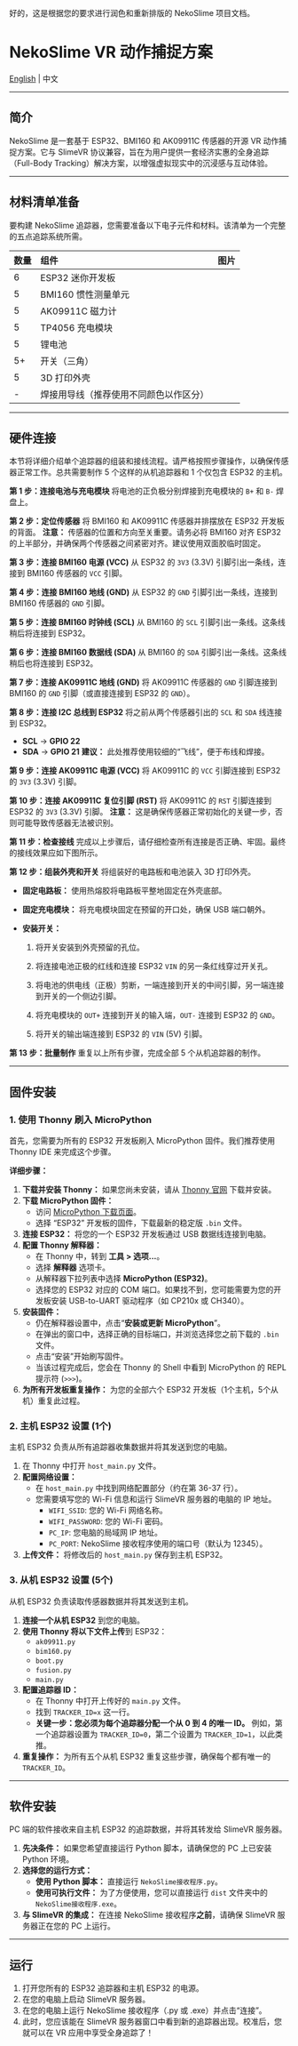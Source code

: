 好的，这是根据您的要求进行润色和重新排版的 NekoSlime 项目文档。

# NekoSlime VR 动作捕捉方案

[English](README.md) | 中文

---

## 简介

NekoSlime 是一套基于 ESP32、BMI160 和 AK09911C 传感器的开源 VR 动作捕捉方案。它与 SlimeVR 协议兼容，旨在为用户提供一套经济实惠的全身追踪（Full-Body Tracking）解决方案，以增强虚拟现实中的沉浸感与互动体验。

---

## 材料清单准备

要构建 NekoSlime 追踪器，您需要准备以下电子元件和材料。该清单为一个完整的五点追踪系统所需。

| 数量 | 组件 | 图片 |
| :--- | :--- | :--- |
| 6 | ESP32 迷你开发板 |  |
| 5 | BMI160 惯性测量单元 |  |
| 5 | AK09911C 磁力计 |  |
| 5 | TP4056 充电模块 |  |
| 5 | 锂电池 |  |
| 5+ | 开关（三角） |  |
| 5 | 3D 打印外壳 | |
| - | 焊接用导线（推荐使用不同颜色以作区分） | |

---

## 硬件连接

本节将详细介绍单个追踪器的组装和接线流程。请严格按照步骤操作，以确保传感器正常工作。总共需要制作 5 个这样的从机追踪器和 1 个仅包含 ESP32 的主机。

**第 1 步：连接电池与充电模块**
将电池的正负极分别焊接到充电模块的 `B+` 和 `B-` 焊盘上。



**第 2 步：定位传感器**
将 BMI160 和 AK09911C 传感器并排摆放在 ESP32 开发板的背面。
**注意：** 传感器的位置和方向至关重要。请务必将 BMI160 对齐 ESP32 的上半部分，并确保两个传感器之间紧密对齐。建议使用双面胶临时固定。



**第 3 步：连接 BMI160 电源 (VCC)**
从 ESP32 的 `3V3` (3.3V) 引脚引出一条线，连接到 BMI160 传感器的 `VCC` 引脚。



**第 4 步：连接 BMI160 地线 (GND)**
从 ESP32 的 `GND` 引脚引出一条线，连接到 BMI160 传感器的 `GND` 引脚。



**第 5 步：连接 BMI160 时钟线 (SCL)**
从 BMI160 的 `SCL` 引脚引出一条线。这条线稍后将连接到 ESP32。



**第 6 步：连接 BMI160 数据线 (SDA)**
从 BMI160 的 `SDA` 引脚引出一条线。这条线稍后也将连接到 ESP32。



**第 7 步：连接 AK09911C 地线 (GND)**
将 AK09911C 传感器的 `GND` 引脚连接到 BMI160 的 `GND` 引脚（或直接连接到 ESP32 的 `GND`）。



**第 8 步：连接 I2C 总线到 ESP32**
将之前从两个传感器引出的 `SCL` 和 `SDA` 线连接到 ESP32。
*   **SCL** -> **GPIO 22**
*   **SDA** -> **GPIO 21**
**建议：** 此处推荐使用较细的“飞线”，便于布线和焊接。



**第 9 步：连接 AK09911C 电源 (VCC)**
将 AK09911C 的 `VCC` 引脚连接到 ESP32 的 `3V3` (3.3V) 引脚。



**第 10 步：连接 AK09911C 复位引脚 (RST)**
将 AK09911C 的 `RST` 引脚连接到 ESP32 的 `3V3` (3.3V) 引脚。
**注意：** 这是确保传感器正常初始化的关键一步，否则可能导致传感器无法被识别。



**第 11 步：检查接线**
完成以上步骤后，请仔细检查所有连接是否正确、牢固。最终的接线效果应如下图所示。



**第 12 步：组装外壳和开关**
将组装好的电路板和电池装入 3D 打印外壳。
*   **固定电路板：** 使用热熔胶将电路板平整地固定在外壳底部。

    
*   **固定充电模块：** 将充电模块固定在预留的开口处，确保 USB 端口朝外。

    
*   **安装开关：**
    1.  将开关安装到外壳预留的孔位。

        
    2.  将连接电池正极的红线和连接 ESP32 `VIN` 的另一条红线穿过开关孔。

        
    3.  将电池的供电线（正极）剪断，一端连接到开关的中间引脚，另一端连接到开关的一个侧边引脚。
    4.  将充电模块的 `OUT+` 连接到开关的输入端，`OUT-` 连接到 ESP32 的 `GND`。
    5.  将开关的输出端连接到 ESP32 的 `VIN` (5V) 引脚。

                        

**第 13 步：批量制作**
重复以上所有步骤，完成全部 5 个从机追踪器的制作。



---

## 固件安装

### 1. 使用 Thonny 刷入 MicroPython

首先，您需要为所有的 ESP32 开发板刷入 MicroPython 固件。我们推荐使用 Thonny IDE 来完成这个步骤。

**详细步骤：**

1.  **下载并安装 Thonny：** 如果您尚未安装，请从 [Thonny 官网](https://thonny.org/) 下载并安装。
2.  **下载 MicroPython 固件：**
    *   访问 [MicroPython 下载页面](https://micropython.org/download/)。
    *   选择 “ESP32” 开发板的固件，下载最新的稳定版 `.bin` 文件。
3.  **连接 ESP32：** 将您的一个 ESP32 开发板通过 USB 数据线连接到电脑。
4.  **配置 Thonny 解释器：**
    *   在 Thonny 中，转到 **工具 > 选项...**。
    *   选择 **解释器** 选项卡。
    *   从解释器下拉列表中选择 **MicroPython (ESP32)**。
    *   选择您的 ESP32 对应的 COM 端口。如果找不到，您可能需要为您的开发板安装 USB-to-UART 驱动程序（如 CP210x 或 CH340）。
5.  **安装固件：**
    *   仍在解释器设置中，点击“**安装或更新 MicroPython**”。
    *   在弹出的窗口中，选择正确的目标端口，并浏览选择您之前下载的 `.bin` 文件。
    *   点击“安装”开始刷写固件。
    *   当该过程完成后，您会在 Thonny 的 Shell 中看到 MicroPython 的 REPL 提示符 (`>>>`)。
6.  **为所有开发板重复操作：** 为您的全部六个 ESP32 开发板（1个主机，5个从机）重复此过程。

### 2. 主机 ESP32 设置 (1个)

主机 ESP32 负责从所有追踪器收集数据并将其发送到您的电脑。

1.  在 Thonny 中打开 `host_main.py` 文件。
2.  **配置网络设置：**
    *   在 `host_main.py` 中找到网络配置部分（约在第 36-37 行）。
    *   您需要填写您的 Wi-Fi 信息和运行 SlimeVR 服务器的电脑的 IP 地址。
        *   `WIFI_SSID`: 您的 Wi-Fi 网络名称。
        *   `WIFI_PASSWORD`: 您的 Wi-Fi 密码。
        *   `PC_IP`: 您电脑的局域网 IP 地址。
        *   `PC_PORT`: NekoSlime 接收程序使用的端口号（默认为 12345）。
3.  **上传文件：** 将修改后的 `host_main.py` 保存到主机 ESP32。

### 3. 从机 ESP32 设置 (5个)

从机 ESP32 负责读取传感器数据并将其发送到主机。

1.  **连接一个从机 ESP32** 到您的电脑。
2.  **使用 Thonny 将以下文件上传**到 ESP32：
    *   `ak09911.py`
    *   `bim160.py`
    *   `boot.py`
    *   `fusion.py`
    *   `main.py`
3.  **配置追踪器 ID：**
    *   在 Thonny 中打开上传好的 `main.py` 文件。
    *   找到 `TRACKER_ID=x` 这一行。
    *   **关键一步：您必须为每个追踪器分配一个从 0 到 4 的唯一 ID。** 例如，第一个追踪器设置为 `TRACKER_ID=0`，第二个设置为 `TRACKER_ID=1`，以此类推。
4.  **重复操作：** 为所有五个从机 ESP32 重复这些步骤，确保每个都有唯一的 `TRACKER_ID`。

---

## 软件安装

PC 端的软件接收来自主机 ESP32 的追踪数据，并将其转发给 SlimeVR 服务器。

1.  **先决条件：** 如果您希望直接运行 Python 脚本，请确保您的 PC 上已安装 Python 环境。
2.  **选择您的运行方式：**
    *   **使用 Python 脚本：** 直接运行 `NekoSlime接收程序.py`。
    *   **使用可执行文件：** 为了方便使用，您可以直接运行 `dist` 文件夹中的 `NekoSlime接收程序.exe`。
3.  **与 SlimeVR 的集成：** 在连接 NekoSlime 接收程序**之前**，请确保 SlimeVR 服务器正在您的 PC 上运行。

---

## 运行

1.  打开您所有的 ESP32 追踪器和主机 ESP32 的电源。
2.  在您的电脑上启动 SlimeVR 服务器。
3.  在您的电脑上运行 NekoSlime 接收程序（.py 或 .exe）并点击“连接”。
4.  此时，您应该能在 SlimeVR 服务器窗口中看到新的追踪器出现。校准后，您就可以在 VR 应用中享受全身追踪了！
